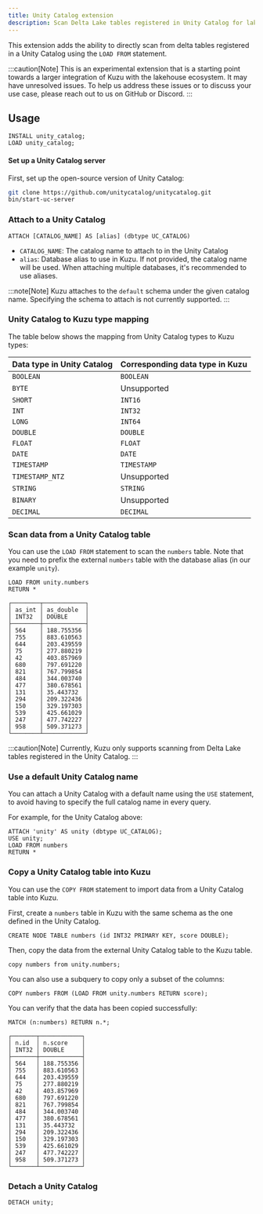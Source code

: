 ```yaml
---
title: Unity Catalog extension
description: Scan Delta Lake tables registered in Unity Catalog for lakehouse data integration (experimental feature).
---
```


This extension adds the ability to directly scan from delta tables registered in a Unity Catalog using the `LOAD FROM` statement.

:::caution[Note]
This is an experimental extension that is a starting point towards a larger integration
of Kuzu with the lakehouse ecosystem. It may have unresolved issues. To help us address these
issues or to discuss your use case, please reach out to us on GitHub or Discord.
:::

## Usage

```cypher
INSTALL unity_catalog;
LOAD unity_catalog;
```

#### Set up a Unity Catalog server

First, set up the open-source version of Unity Catalog:

```bash
git clone https://github.com/unitycatalog/unitycatalog.git
bin/start-uc-server
```

### Attach to a Unity Catalog

```cypher
ATTACH [CATALOG_NAME] AS [alias] (dbtype UC_CATALOG)
```

- `CATALOG_NAME`: The catalog name to attach to in the Unity Catalog
- `alias`: Database alias to use in Kuzu. If not provided, the catalog name will be used.
  When attaching multiple databases, it's recommended to use aliases.

:::note[Note]
Kuzu attaches to the `default` schema under the given catalog name. Specifying the schema to attach is not currently supported.
:::

### Unity Catalog to Kuzu type mapping

The table below shows the mapping from Unity Catalog types to Kuzu types:

| Data type in Unity Catalog         | Corresponding data type in Kuzu |
|-----------------------------|----------------------------------|
| `BOOLEAN`                     | `BOOLEAN`                           |
| `BYTE`                        | Unsupported                          |
| `SHORT`                       | `INT16`                                 |
| `INT`                    | `INT32`                                 |
| `LONG`                       | `INT64`                                 |
| `DOUBLE`                     | `DOUBLE`                                 |
| `FLOAT`                      | `FLOAT`                                 |
| `DATE`                    | `DATE`                                 |
| `TIMESTAMP`                    | `TIMESTAMP`                                 |
| `TIMESTAMP_NTZ`                   | Unsupported                                 |
| `STRING`                   | `STRING`                                 |
| `BINARY`                       | Unsupported                      |
| `DECIMAL`   | `DECIMAL`                                 |

### Scan data from a Unity Catalog table

You can use the `LOAD FROM` statement to scan the `numbers` table. Note that you need to prefix the 
external `numbers` table with the database alias (in our example `unity`).

```cypher
LOAD FROM unity.numbers
RETURN *
```

```table
┌────────┬────────────┐
│ as_int │ as_double  │
│ INT32  │ DOUBLE     │
├────────┼────────────┤
│ 564    │ 188.755356 │
│ 755    │ 883.610563 │
│ 644    │ 203.439559 │
│ 75     │ 277.880219 │
│ 42     │ 403.857969 │
│ 680    │ 797.691220 │
│ 821    │ 767.799854 │
│ 484    │ 344.003740 │
│ 477    │ 380.678561 │
│ 131    │ 35.443732  │
│ 294    │ 209.322436 │
│ 150    │ 329.197303 │
│ 539    │ 425.661029 │
│ 247    │ 477.742227 │
│ 958    │ 509.371273 │
└────────┴────────────┘
```

:::caution[Note]
Currently, Kuzu only supports scanning from Delta Lake tables registered in the Unity Catalog.
:::

### Use a default Unity Catalog name

You can attach a Unity Catalog with a default name using the `USE` statement, to avoid having to specify the full catalog name in every query.

For example, for the Unity Catalog above:

```cypher
ATTACH 'unity' AS unity (dbtype UC_CATALOG);
USE unity;
LOAD FROM numbers
RETURN *
```

### Copy a Unity Catalog table into Kuzu

You can use the `COPY FROM` statement to import data from a Unity Catalog table into Kuzu.

First, create a `numbers` table in Kuzu with the same schema as the one defined in the Unity Catalog.

```cypher
CREATE NODE TABLE numbers (id INT32 PRIMARY KEY, score DOUBLE);
```

Then, copy the data from the external Unity Catalog table to the Kuzu table.

```cypher
copy numbers from unity.numbers;
```

You can also use a subquery to copy only a subset of the columns:
```cypher
COPY numbers FROM (LOAD FROM unity.numbers RETURN score);
```

You can verify that the data has been copied successfully:

```cypher
MATCH (n:numbers) RETURN n.*;
```

```table
┌───────┬────────────┐
│ n.id  │ n.score    │
│ INT32 │ DOUBLE     │
├───────┼────────────┤
│ 564   │ 188.755356 │
│ 755   │ 883.610563 │
│ 644   │ 203.439559 │
│ 75    │ 277.880219 │
│ 42    │ 403.857969 │
│ 680   │ 797.691220 │
│ 821   │ 767.799854 │
│ 484   │ 344.003740 │
│ 477   │ 380.678561 │
│ 131   │ 35.443732  │
│ 294   │ 209.322436 │
│ 150   │ 329.197303 │
│ 539   │ 425.661029 │
│ 247   │ 477.742227 │
│ 958   │ 509.371273 │
└───────┴────────────┘
```

### Detach a Unity Catalog

```cypher
DETACH unity;
```
